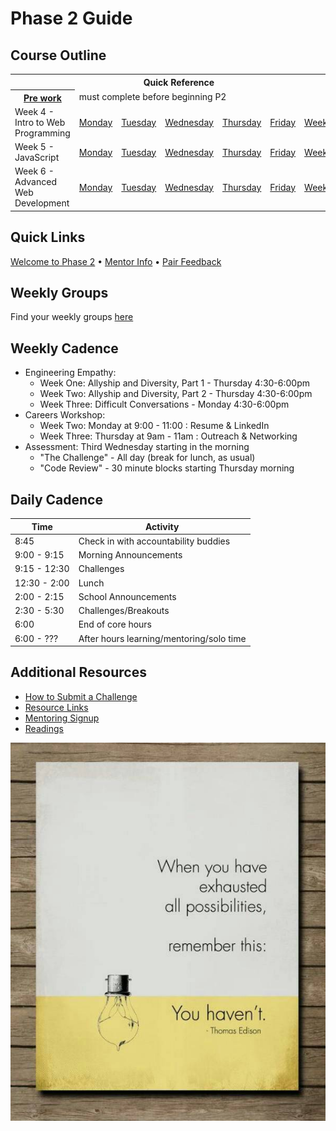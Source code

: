# Phase 2 Guide

## Course Outline

<table>
  <tr>
    <th colspan="7">Quick Reference</th>
  </tr>

  <tr>
    <th><a href="./week-4/pre-work.md">Pre work</a></th>
    <td colspan="6">must complete before beginning P2</td>
  </tr>

  <tr>
    <td>Week 4 - Intro to Web Programming</td>
    <td><a href="./week-4/monday.md">Monday</a></a></td>
    <td><a href="./week-4/tuesday.md">Tuesday</a></td>
    <td><a href="./week-4/wednesday.md">Wednesday</a></td>
    <td><a href="./week-4/thursday.md">Thursday</a></td>
    <td><a href="./week-4/friday.md">Friday</a></td>
    <td><a href="./week-4/weekend.md">Weekend</a></td>
  </tr>

  <tr>
    <td>Week 5 - JavaScript</td>
    <td><a href="./week-5/monday.md">Monday</a></a></td>
    <td><a href="./week-5/tuesday.md">Tuesday</a></td>
    <td><a href="./week-5/wednesday.md">Wednesday</a></td>
    <td><a href="./week-5/thursday.md">Thursday</a></td>
    <td><a href="./week-5/friday.md">Friday</a></td>
    <td><a href="./week-5/weekend.md">Weekend</a></td>
  </tr>

  <tr>
    <td>Week 6 - Advanced Web Development</td>
    <td><a href="./week-6/monday.md">Monday</a></a></td>
    <td><a href="./week-6/tuesday.md">Tuesday</a></td>
    <td><a href="./week-6/wednesday.md">Wednesday</a></td>
    <td><a href="./week-6/thursday.md">Thursday</a></td>
    <td><a href="./week-6/friday.md">Friday</a></td>
    <td><a href="./week-6/weekend.md">Weekend</a></td>
  </tr>
</table>

## Quick Links

[Welcome to Phase 2](./resources/welcome_to_phase2.md)
• [Mentor Info](resources/mentors.md)
• [Pair Feedback](#askYourLeadToFixThis)

## Weekly Groups

Find your weekly groups [here](./resources/groups.md)

## Weekly Cadence

- Engineering Empathy: 
  - Week One: Allyship and Diversity, Part 1 - Thursday 4:30-6:00pm
  - Week Two: Allyship and Diversity, Part 2 - Thursday 4:30-6:00pm
  - Week Three: Difficult Conversations - Monday 4:30-6:00pm
- Careers Workshop:
  - Week Two: Monday at 9:00 - 11:00 : Resume & LinkedIn
  - Week Three: Thursday at 9am - 11am : Outreach & Networking
- Assessment: Third Wednesday starting in the morning
  - "The Challenge" - All day (break for lunch, as usual)
  - "Code Review" - 30 minute blocks starting Thursday morning

## Daily Cadence

Time         | Activity
---          | ---
8:45         | Check in with accountability buddies
9:00 - 9:15  | Morning Announcements
9:15 - 12:30 | Challenges
12:30 - 2:00 | Lunch
2:00 - 2:15  | School Announcements
2:30 - 5:30  | Challenges/Breakouts
6:00         | End of core hours
6:00 - ???   | After hours learning/mentoring/solo time


## Additional Resources

- [How to Submit a Challenge](./resources/how-to-submit.md)
- [Resource Links](resources/)
- [Mentoring Signup](http://mentoring.devbootcamp.com/)
- [Readings](./readings/)

![Tried Everything](resources/everything.jpg)

